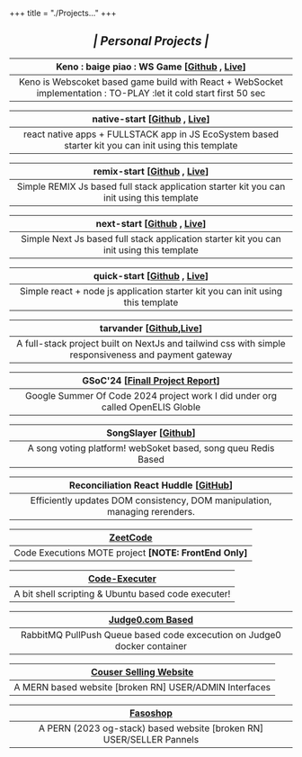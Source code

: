 +++
title = "./Projects..."
+++

<center>

## **_| Personal Projects |_**

| Keno : baige piao : WS Game [[Github](https://github.com/adityadeshlahre/keon) , [Live](https://keno-web.onrender.com/)] |
| :----------------------------------------------------------------------------------------------------------------------: |
|    Keno is Webscoket based game build with React + WebSocket implementation : TO-PLAY :let it cold start first 50 sec    |

| native-start [[Github](https://github.com/adityadeshlahre/remix-start) , [Live](https://native-start-web.onrender.com)] |
| :---------------------------------------------------------------------------------------------------------------------: |
|          react native apps + FULLSTACK app in JS EcoSystem based starter kit you can init using this template           |

| remix-start [[Github](https://github.com/adityadeshlahre/remix-start) , [Live](https://remix-start.onrender.com/)] |
| :----------------------------------------------------------------------------------------------------------------: |
|             Simple REMIX Js based full stack application starter kit you can init using this template              |

| next-start [[Github](https://github.com/adityadeshlahre/next-start) , [Live](https://next-start-web.onrender.com)] |
| :----------------------------------------------------------------------------------------------------------------: |
|              Simple Next Js based full stack application starter kit you can init using this template              |

| quick-start [[Github](https://github.com/adityadeshlahre/quick-start) , [Live](https://quick-start-web.onrender.com)] |
| :-------------------------------------------------------------------------------------------------------------------: |
|                    Simple react + node js application starter kit you can init using this template                    |

| tarvander [[Github](https://github.com/adityadeshlahre/tarvander),[Live](https://tarvander.vercel.app/)] |
| :------------------------------------------------------------------------------------------------------: |
|   A full-stack project built on NextJs and tailwind css with simple responsiveness and payment gateway   |

| GSoC'24 [[Finall Project Report](https://gist.github.com/adityadeshlahre/ee28a4c6100788ae23196e8e2394738f)] |
| :---------------------------------------------------------------------------------------------------------: |
|               Google Summer Of Code 2024 project work I did under org called OpenELIS Globle                |

| SongSlayer [[Github](https://github.com/adityadeshlahre/songSlayer)] |
| :------------------------------------------------------------------: |
|    A song voting platform! webSoket based, song queu Redis Based     |

| Reconciliation React Huddle [[GitHub](https://github.com/adityadeshlahre/reconciliation)] |
| :---------------------------------------------------------------------------------------: |
|        Efficiently updates DOM consistency, DOM manipulation, managing rerenders.         |

| [ZeetCode](https://github.com/adityadeshlahre/zeetcode) |
| :-----------------------------------------------------: |
| Code Executions MOTE project **[NOTE: FrontEnd Only]**  |

| [Code-Executer](https://github.com/adityadeshlahre/code-executer) |
| :---------------------------------------------------------------: |
|        A bit shell scripting & Ubuntu based code executer!        |

|   [Judge0.com Based](https://github.com/adityadeshlahre/rabbitMQ-RPC)    |
| :----------------------------------------------------------------------: |
| RabbitMQ PullPush Queue based code excecution on Judge0 docker container |

| [Couser Selling Website](https://github.com/adityadeshlahre/Course-Selling-Website) |
| :---------------------------------------------------------------------------------: |
|               A MERN based website [broken RN] USER/ADMIN Interfaces                |

|       [Fasoshop](https://github.com/adityadeshlahre/fasoshop)        |
| :------------------------------------------------------------------: |
| A PERN (2023 og-stack) based website [broken RN] USER/SELLER Pannels |

</center>
